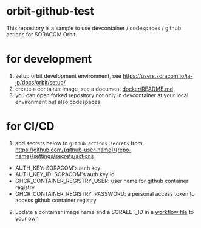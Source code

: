 # orbit-github-test

This repository is a sample to use devcontainer / codespaces / github actions for SORACOM  Orbit.

# for development 

1. setup orbit development environment, see https://users.soracom.io/ja-jp/docs/orbit/setup/
2. create a container image, see a document [docker/README.md](./docker/README.md)
3. you can open forked repository not only in  devcontainer at your local environment but also codespaces

# for CI/CD

1. add secrets below to `github actions secrets` from https://github.com/{github-user-name}/{repo-name}/settings/secrets/actions

  - AUTH_KEY: SORACOM's auth key
  - AUTH_KEY_ID: SORACOM's auth key id
  - GHCR_CONTAINER_REGISTRY_USER: user name for github container registry
  - GHCR_CONTAINER_REGISTRY_PASSWORD: a personal access token to access github container registry

2. update a container image name and a SORALET_ID in a [workflow file](./github/workflows/soracom-cicd.yml) to your own
